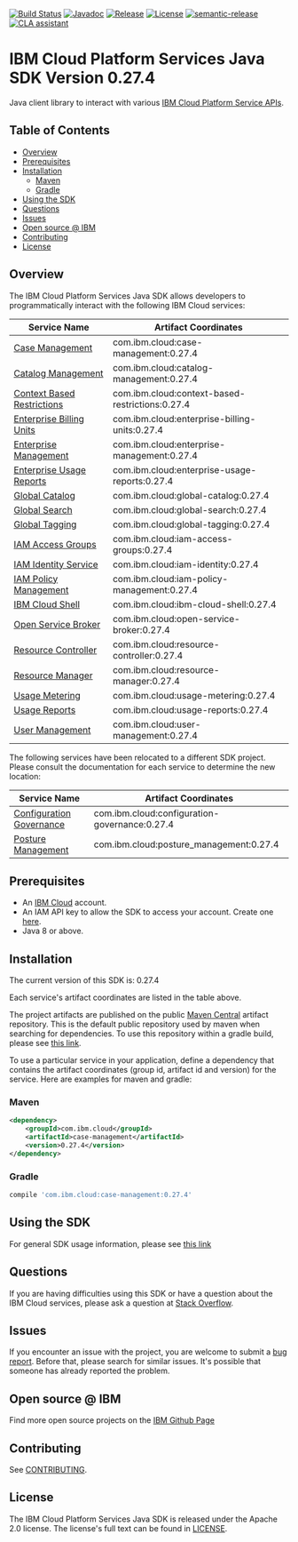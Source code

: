 [![Build Status](https://app.travis-ci.com/IBM/platform-services-java-sdk.svg?branch=main)](https://app.travis-ci.com/IBM/platform-services-java-sdk)
[![Javadoc](https://img.shields.io/static/v1?label=javadoc&message=latest&color=blue)](https://ibm.github.io/platform-services-java-sdk/docs/latest)
[![Release](https://img.shields.io/github/v/release/IBM/platform-services-java-sdk)](https://github.com/IBM/platform-services-java-sdk/releases/latest)
[![License](https://img.shields.io/badge/License-Apache%202.0-blue.svg)](https://opensource.org/licenses/Apache-2.0)
[![semantic-release](https://img.shields.io/badge/%20%20%F0%9F%93%A6%F0%9F%9A%80-semantic--release-e10079.svg)](https://github.com/semantic-release/semantic-release)
[![CLA assistant](https://cla-assistant.io/readme/badge/IBM/platform-services-java-sdk)](https://cla-assistant.io/IBM/platform-services-java-sdk)



# IBM Cloud Platform Services Java SDK Version 0.27.4

Java client library to interact with various 
[IBM Cloud Platform Service APIs](https://cloud.ibm.com/docs?tab=api-docs&category=platform_services).

## Table of Contents

<!--
  The TOC below is generated using the `markdown-toc` node package.

      https://github.com/jonschlinkert/markdown-toc

  You should regenerate the TOC after making changes to this file.

      npx markdown-toc --maxdepth 4 -i README.md
  -->

<!-- toc -->

- [Overview](#overview)
- [Prerequisites](#prerequisites)
- [Installation](#installation)
  * [Maven](#maven)
  * [Gradle](#gradle)
- [Using the SDK](#using-the-sdk)
- [Questions](#questions)
- [Issues](#issues)
- [Open source @ IBM](#open-source--ibm)
- [Contributing](#contributing)
- [License](#license)

<!-- tocstop -->

## Overview

The IBM Cloud Platform Services Java SDK allows developers to programmatically interact with the following IBM Cloud services:

Service Name | Artifact Coordinates
--- | --- 
[Case Management](https://cloud.ibm.com/apidocs/case-management?code=java) | com.ibm.cloud:case-management:0.27.4
[Catalog Management](https://cloud.ibm.com/apidocs/resource-catalog/private-catalog?code=java) | com.ibm.cloud:catalog-management:0.27.4
[Context Based Restrictions](https://cloud.ibm.com/apidocs/context-based-restrictions?code=java) | com.ibm.cloud:context-based-restrictions:0.27.4
[Enterprise Billing Units](https://cloud.ibm.com/apidocs/enterprise-apis/billing-unit?code=java) | com.ibm.cloud:enterprise-billing-units:0.27.4
[Enterprise Management](https://cloud.ibm.com/apidocs/enterprise-apis/enterprise?code=java) | com.ibm.cloud:enterprise-management:0.27.4
[Enterprise Usage Reports](https://cloud.ibm.com/apidocs/enterprise-apis/resource-usage-reports?code=java) | com.ibm.cloud:enterprise-usage-reports:0.27.4
[Global Catalog](https://cloud.ibm.com/apidocs/resource-catalog/global-catalog?code=java) | com.ibm.cloud:global-catalog:0.27.4
[Global Search](https://cloud.ibm.com/apidocs/search?code=java) | com.ibm.cloud:global-search:0.27.4
[Global Tagging](https://cloud.ibm.com/apidocs/tagging?code=java) | com.ibm.cloud:global-tagging:0.27.4
[IAM Access Groups](https://cloud.ibm.com/apidocs/iam-access-groups?code=java) | com.ibm.cloud:iam-access-groups:0.27.4
[IAM Identity Service](https://cloud.ibm.com/apidocs/iam-identity-token-api?code=java) | com.ibm.cloud:iam-identity:0.27.4
[IAM Policy Management](https://cloud.ibm.com/apidocs/iam-policy-management?code=java) | com.ibm.cloud:iam-policy-management:0.27.4
[IBM Cloud Shell](https://cloud.ibm.com/apidocs/cloudshell?code=java) | com.ibm.cloud:ibm-cloud-shell:0.27.4
[Open Service Broker](https://cloud.ibm.com/apidocs/resource-controller/ibm-cloud-osb-api?code=java) | com.ibm.cloud:open-service-broker:0.27.4
[Resource Controller](https://cloud.ibm.com/apidocs/resource-controller/resource-controller?code=java) | com.ibm.cloud:resource-controller:0.27.4
[Resource Manager](https://cloud.ibm.com/apidocs/resource-controller/resource-manager?code=java) | com.ibm.cloud:resource-manager:0.27.4
[Usage Metering](https://cloud.ibm.com/apidocs/usage-metering?code=java) | com.ibm.cloud:usage-metering:0.27.4
[Usage Reports](https://cloud.ibm.com/apidocs/metering-reporting?code=java) | com.ibm.cloud:usage-reports:0.27.4
[User Management](https://cloud.ibm.com/apidocs/user-management?code=java) | com.ibm.cloud:user-management:0.27.4

The following services have been relocated to a different SDK project.
Please consult the documentation for each service to determine the new location:

Service Name | Artifact Coordinates
--- | --- 
[Configuration Governance](https://cloud.ibm.com/apidocs/security-compliance/config?code=java) | com.ibm.cloud:configuration-governance:0.27.4
[Posture Management](https://cloud.ibm.com/apidocs/security-compliance/posture?code=java) | com.ibm.cloud:posture_management:0.27.4

## Prerequisites

[ibm-cloud-onboarding]: https://cloud.ibm.com/registration

* An [IBM Cloud][ibm-cloud-onboarding] account.
* An IAM API key to allow the SDK to access your account. Create one [here](https://cloud.ibm.com/iam/apikeys).
* Java 8 or above.

## Installation
The current version of this SDK is: 0.27.4

Each service's artifact coordinates are listed in the table above.

The project artifacts are published on the public [Maven Central](https://repo1.maven.org/maven2/)
artifact repository.  This is the default public repository used by maven when searching for dependencies.
To use this repository within a gradle build, please see
[this link](https://docs.gradle.org/current/userguide/declaring_repositories.html).

To use a particular service in your application, define a dependency that contains the
artifact coordinates (group id, artifact id and version) for the service.
Here are examples for maven and gradle:

### Maven

```xml
<dependency>
    <groupId>com.ibm.cloud</groupId>
    <artifactId>case-management</artifactId>
    <version>0.27.4</version>
</dependency>
```

### Gradle
```gradle
compile 'com.ibm.cloud:case-management:0.27.4'
```

## Using the SDK
For general SDK usage information, please see [this link](https://github.com/IBM/ibm-cloud-sdk-common/blob/main/README.md)

## Questions

If you are having difficulties using this SDK or have a question about the IBM Cloud services,
please ask a question at
[Stack Overflow](http://stackoverflow.com/questions/ask?tags=ibm-cloud).

## Issues
If you encounter an issue with the project, you are welcome to submit a
[bug report](https://github.com/IBM/platform-services-java-sdk/issues).
Before that, please search for similar issues. It's possible that someone has already reported the problem.

## Open source @ IBM
Find more open source projects on the [IBM Github Page](http://ibm.github.io/)

## Contributing
See [CONTRIBUTING](CONTRIBUTING.md).

## License

The IBM Cloud Platform Services Java SDK is released under the Apache 2.0 license.
The license's full text can be found in
[LICENSE](LICENSE).
